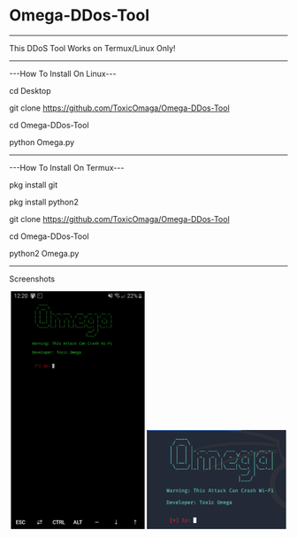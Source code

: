 # Omega-DDos-Tool
____________________________________________________
This DDoS Tool Works on Termux/Linux Only!
____________________________________________________

---How To Install On Linux---

cd Desktop

git clone https://github.com/ToxicOmaga/Omega-DDos-Tool

cd Omega-DDos-Tool

python Omega.py

____________________________________________________

---How To Install On Termux---

pkg install git

pkg install python2

git clone https://github.com/ToxicOmaga/Omega-DDos-Tool

cd Omega-DDos-Tool

python2 Omega.py

____________________________________________________
Screenshots
<br>
<p align="center">
<img width="48%" src="https://github.com/Toxic-Omega/Omega-DDos-Tool/blob/master/Screenshot/Screenshot_20200119-122016_Termux.jpg"/>
<img width="50%" src="https://github.com/Toxic-Omega/Omega-DDos-Tool/blob/master/Screenshot/Screenshot_1.png"/>
</p>
<br>
